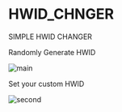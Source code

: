 # HWID_CHNGER
SIMPLE HWID CHANGER

Randomly Generate HWID

![main](https://imgur.com/CgnpZff.png)


Set your custom HWID

![second](https://imgur.com/w3NtfPv.png)
